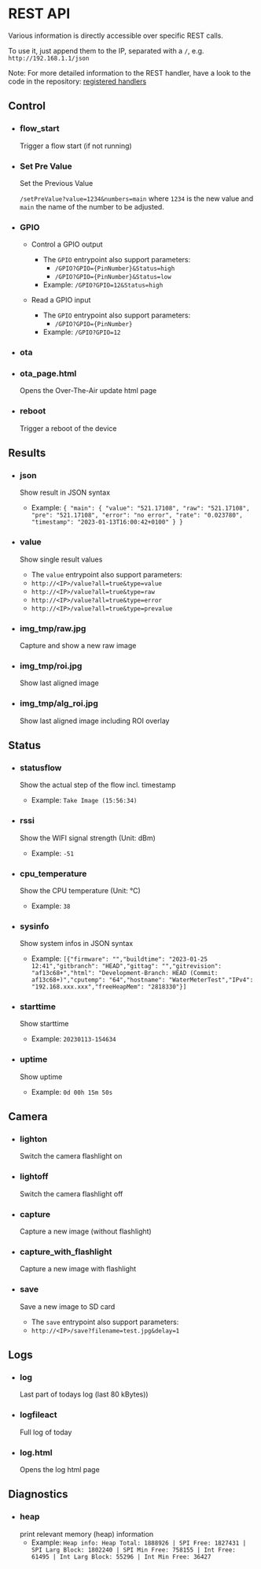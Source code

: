 # REST API
Various information is directly accessible over specific REST calls.

To use it, just append them to the IP, separated with a `/`, e.g. `http://192.168.1.1/json`

Note: For more detailed information to the REST handler, have a look to the code in the repository: [registered handlers](https://github.com/jomjol/AI-on-the-edge-device/search?q=camuri.uri)

## Control
* ### flow_start
  Trigger a flow start (if not running)
  
* ### Set Pre Value
  Set the Previous Value
  
  `/setPreValue?value=1234&numbers=main` where `1234` is the new value and `main` the name of the number to be adjusted.

* ### GPIO
  - Control a GPIO output
    - The `GPIO` entrypoint also support parameters:
      - `/GPIO?GPIO={PinNumber}&Status=high`
      - `/GPIO?GPIO={PinNumber}&Status=low`
    - Example: `/GPIO?GPIO=12&Status=high`

  - Read a GPIO input 
    - The `GPIO` entrypoint also support parameters:
      - `/GPIO?GPIO={PinNumber}`
    - Example: `/GPIO?GPIO=12`

* ### ota

* ### ota_page.html
  Opens the Over-The-Air update html page

* ### reboot
  Trigger a reboot of the device

## Results
* ### json
  Show result in JSON syntax
  - Example: 
  `{
  "main":
    {
      "value": "521.17108",
      "raw": "521.17108",
      "pre": "521.17108",
      "error": "no error",
      "rate": "0.023780",
      "timestamp": "2023-01-13T16:00:42+0100"
    }
  }`

* ### value
  Show single result values
  - The `value` entrypoint also support parameters:
   - `http://<IP>/value?all=true&type=value`
   - `http://<IP>/value?all=true&type=raw`
   - `http://<IP>/value?all=true&type=error`
   - `http://<IP>/value?all=true&type=prevalue`

* ### img_tmp/raw.jpg
  Capture and show a new raw image

* ### img_tmp/roi.jpg
  Show last aligned image

* ### img_tmp/alg_roi.jpg
  Show last aligned image including ROI overlay

## Status
* ### statusflow
  Show the actual step of the flow incl. timestamp
  - Example: `Take Image (15:56:34)`

* ### rssi
  Show the WIFI signal strength (Unit: dBm)
  - Example: `-51`

* ### cpu_temperature
  Show the CPU temperature (Unit: °C)
  - Example: `38`

* ### sysinfo
  Show system infos in JSON syntax
  - Example: `[{"firmware": "","buildtime": "2023-01-25 12:41","gitbranch": "HEAD","gittag": "","gitrevision": "af13c68+","html": "Development-Branch: HEAD (Commit: af13c68+)","cputemp": "64","hostname": "WaterMeterTest","IPv4": "192.168.xxx.xxx","freeHeapMem": "2818330"}]`

* ### starttime
  Show starttime
  - Example: `20230113-154634`

* ### uptime
  Show uptime
  - Example: `0d 00h 15m 50s`

## Camera
* ### lighton
  Switch the camera flashlight on 

* ### lightoff
  Switch the camera flashlight off

* ### capture
  Capture a new image (without flashlight)

* ### capture_with_flashlight
  Capture a new image with flashlight

* ### save
  Save a new image to SD card
  - The `save` entrypoint also support parameters:
   - `http://<IP>/save?filename=test.jpg&delay=1`

## Logs
* ### log 
  Last part of todays log (last 80 kBytes))

* ### logfileact 
  Full log of today

* ### log.html
  Opens the log html page

## Diagnostics
* ### heap
  print relevant memory (heap) information
  - Example: `Heap info: Heap Total: 1888926 | SPI Free: 1827431 | SPI Larg Block: 1802240 | SPI Min Free: 758155 | Int Free: 61495 | Int Larg Block: 55296 | Int Min Free: 36427`
